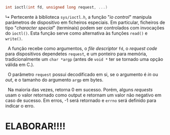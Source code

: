 
```c
int ioctl(int fd, unsigned long request, ...)
```
&rdsh; Pertecente à biblioteca `sys/ioctl.h`, a função "*io control*" manipula parâmetros de dispositivo em ficheiros especiais. Em particular, ficheiros de tipo "*character special*" (terminais) podem ser controlados com invocações do `ioctl()`. Esta função serve como alternativa às funções `read()` e `write()`.

&nbsp; A função recebe como argumentos, o *file descriptor* `fd`, o *request code* para dispositivos dependetes `request`, e um ponteiro para memória, tradicionalmente um `char *argp` (antes de `void *` ter se tornado uma opção válida em C.).

&nbsp; O parâmetro `request` possui decodificado em si, se o argumento é *in* ou *out*, e o tamanho do argumento `argp` em bytes.

&nbsp; Na maioria das vezes, retorna 0 em sucesso. Porém, alguns *requests* usam o valor retornado como output e retornam um valor não negativo em caso de sucesso. Em erros, -1 será retornado e `errno` será definido para indicar o erro.

# ELABORAR!!!!